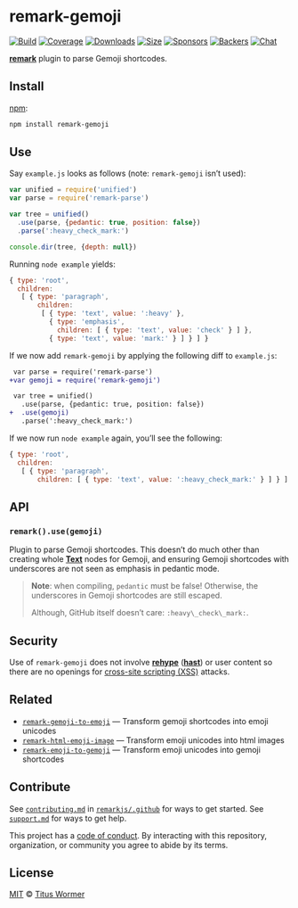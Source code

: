# remark-gemoji

[![Build][build-badge]][build]
[![Coverage][coverage-badge]][coverage]
[![Downloads][downloads-badge]][downloads]
[![Size][size-badge]][size]
[![Sponsors][sponsors-badge]][collective]
[![Backers][backers-badge]][collective]
[![Chat][chat-badge]][chat]

[**remark**][remark] plugin to parse Gemoji shortcodes.

## Install

[npm][]:

```sh
npm install remark-gemoji
```

## Use

Say `example.js` looks as follows (note: `remark-gemoji` isn’t used):

```js
var unified = require('unified')
var parse = require('remark-parse')

var tree = unified()
  .use(parse, {pedantic: true, position: false})
  .parse(':heavy_check_mark:')

console.dir(tree, {depth: null})
```

Running `node example` yields:

```js
{ type: 'root',
  children:
   [ { type: 'paragraph',
       children:
        [ { type: 'text', value: ':heavy' },
          { type: 'emphasis',
            children: [ { type: 'text', value: 'check' } ] },
          { type: 'text', value: 'mark:' } ] } ] }
```

If we now add `remark-gemoji` by applying the following diff to `example.js`:

```diff
 var parse = require('remark-parse')
+var gemoji = require('remark-gemoji')

 var tree = unified()
   .use(parse, {pedantic: true, position: false})
+  .use(gemoji)
   .parse(':heavy_check_mark:')
```

If we now run `node example` again, you’ll see the following:

```js
{ type: 'root',
  children:
   [ { type: 'paragraph',
       children: [ { type: 'text', value: ':heavy_check_mark:' } ] } ] }
```

## API

### `remark().use(gemoji)`

Plugin to parse Gemoji shortcodes.
This doesn’t do much other than creating whole [**Text**][text] nodes for
Gemoji, and ensuring Gemoji shortcodes with underscores are not seen as emphasis
in pedantic mode.

> **Note**: when compiling, `pedantic` must be false!
> Otherwise, the underscores in Gemoji shortcodes are still escaped.
>
> Although, GitHub itself doesn’t care: `:heavy\_check\_mark:`.

## Security

Use of `remark-gemoji` does not involve [**rehype**][rehype]
([**hast**][hast]) or user content so there are no openings for
[cross-site scripting (XSS)][xss] attacks.

## Related

*   [`remark-gemoji-to-emoji`][gemoji-to-emoji]
    — Transform gemoji shortcodes into emoji unicodes
*   [`remark-html-emoji-image`][html-emoji-image]
    — Transform emoji unicodes into html images
*   [`remark-emoji-to-gemoji`][emoji-to-gemoji]
    — Transform emoji unicodes into gemoji shortcodes

## Contribute

See [`contributing.md`][contributing] in [`remarkjs/.github`][health] for ways
to get started.
See [`support.md`][support] for ways to get help.

This project has a [code of conduct][coc].
By interacting with this repository, organization, or community you agree to
abide by its terms.

## License

[MIT][license] © [Titus Wormer][author]

<!-- Definitions -->

[build-badge]: https://img.shields.io/travis/remarkjs/remark-gemoji/master.svg

[build]: https://travis-ci.org/remarkjs/remark-gemoji

[coverage-badge]: https://img.shields.io/codecov/c/github/remarkjs/remark-gemoji.svg

[coverage]: https://codecov.io/github/remarkjs/remark-gemoji

[downloads-badge]: https://img.shields.io/npm/dm/remark-gemoji.svg

[downloads]: https://www.npmjs.com/package/remark-gemoji

[size-badge]: https://img.shields.io/bundlephobia/minzip/remark-gemoji.svg

[size]: https://bundlephobia.com/result?p=remark-gemoji

[sponsors-badge]: https://opencollective.com/unified/sponsors/badge.svg

[backers-badge]: https://opencollective.com/unified/backers/badge.svg

[collective]: https://opencollective.com/unified

[chat-badge]: https://img.shields.io/badge/chat-spectrum-7b16ff.svg

[chat]: https://spectrum.chat/unified/remark

[npm]: https://docs.npmjs.com/cli/install

[health]: https://github.com/remarkjs/.github

[contributing]: https://github.com/remarkjs/.github/blob/master/contributing.md

[support]: https://github.com/remarkjs/.github/blob/master/support.md

[coc]: https://github.com/remarkjs/.github/blob/master/code-of-conduct.md

[license]: license

[author]: https://wooorm.com

[remark]: https://github.com/remarkjs/remark

[text]: https://github.com/syntax-tree/mdast#textnode

[gemoji-to-emoji]: https://github.com/jackycute/remark-gemoji-to-emoji

[html-emoji-image]: https://github.com/jackycute/remark-html-emoji-image

[emoji-to-gemoji]: https://github.com/jackycute/remark-emoji-to-gemoji

[xss]: https://en.wikipedia.org/wiki/Cross-site_scripting

[rehype]: https://github.com/rehypejs/rehype

[hast]: https://github.com/syntax-tree/hast
